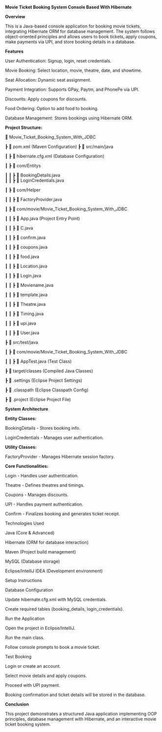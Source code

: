 **Movie Ticket Booking System Console Based With Hibernate**

**Overview**

This is a Java-based console application for booking movie tickets, integrating Hibernate ORM for database management. The system follows object-oriented principles and allows users to book tickets, apply coupons, make payments via UPI, and store booking details in a database.

**Features**

User Authentication: Signup, login, reset credentials.

Movie Booking: Select location, movie, theatre, date, and showtime.

Seat Allocation: Dynamic seat assignment.

Payment Integration: Supports GPay, Paytm, and PhonePe via UPI.

Discounts: Apply coupons for discounts.

Food Ordering: Option to add food to booking.

Database Management: Stores bookings using Hibernate ORM.

**Project Structure:**

📂 Movie_Ticket_Booking_System_With_JDBC

 ┣ 📜 pom.xml  (Maven Configuration)
 ┣ 📂 src/main/java
 
 ┃ ┣ 📜 hibernate.cfg.xml  (Database Configuration)
 
 ┃ ┣ 📂 com/Entitys
 
 ┃ ┃ ┣ 📜 BookingDetails.java  
 ┃ ┃ ┣ 📜 LoginCredentials.java  
 
 ┃ ┣ 📂 com/Helper
 
 ┃ ┃ ┣ 📜 FactoryProvider.java  
 
 ┃ ┣ 📂 com/movie/Movie_Ticket_Booking_System_With_JDBC
 
 ┃ ┃ ┣ 📜 App.java  (Project Entry Point)
 
 ┃ ┃ ┣ 📜 C.java
 
 ┃ ┃ ┣ 📜 confirm.java
 
 ┃ ┃ ┣ 📜 coupons.java
 
 ┃ ┃ ┣ 📜 food.java
 
 ┃ ┃ ┣ 📜 Location.java
 
 ┃ ┃ ┣ 📜 Login.java
 
 ┃ ┃ ┣ 📜 Moviename.java
 
 ┃ ┃ ┣ 📜 template.java
 
 ┃ ┃ ┣ 📜 Theatre.java
 
 ┃ ┃ ┣ 📜 Timing.java
 
 ┃ ┃ ┣ 📜 upi.java
 
 ┃ ┃ ┣ 📜 User.java
 
 ┣ 📂 src/test/java
 
 ┃ ┣ 📂 com/movie/Movie_Ticket_Booking_System_With_JDBC
 
 ┃ ┃ ┣ 📜 AppTest.java  (Test Class)
 
 ┣ 📂 target/classes (Compiled Java Classes)
 
 ┣ 📂 .settings  (Eclipse Project Settings)
 
 ┣ 📜 .classpath  (Eclipse Classpath Config)
 
 ┣ 📜 .project  (Eclipse Project File)


**System Architecture**

**Entity Classes:**

BookingDetails - Stores booking info.

LoginCredentials - Manages user authentication.

**Utility Classes:**

FactoryProvider - Manages Hibernate session factory.

**Core Functionalities:**

Login - Handles user authentication.

Theatre - Defines theatres and timings.

Coupons - Manages discounts.

UPI - Handles payment authentication.

Confirm - Finalizes booking and generates ticket receipt.

Technologies Used

Java (Core & Advanced)

Hibernate (ORM for database interaction)

Maven (Project build management)

MySQL (Database storage)

Eclipse/IntelliJ IDEA (Development environment)

Setup Instructions

Database Configuration

Update hibernate.cfg.xml with MySQL credentials.

Create required tables (booking_details, login_credentials).

Run the Application

Open the project in Eclipse/IntelliJ.

Run the main class.

Follow console prompts to book a movie ticket.

Test Booking

Login or create an account.

Select movie details and apply coupons.

Proceed with UPI payment.

Booking confirmation and ticket details will be stored in the database.

**Conclusion**

This project demonstrates a structured Java application implementing OOP principles, database management with Hibernate, and an interactive movie ticket booking system.

